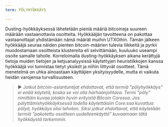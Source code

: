 ```yaml
---
term: PÖLYHYÖKKÄYS

---
```

Dusting-hyökkäyksessä lähetetään pieniä määriä bitcoineja suureen määrään vastaanottavia osoitteita. Hyökkääjän tavoitteena on pakottaa vastaanottajat yhdistämään nämä määrät muihin UTXOihin. Tämän jälkeen hyökkääjä seuraa näiden pienten bitcoin-määrien tulevia liikkeitä ja pyrkii muodostamaan osoitteista klustereita eli selvittämään, kuuluuko useampi osoite samalle taholle. Korreloimalla dusting-hyökkäyksen aikana kerättyjä tietoja muiden tietojen ja ketjuanalyysissä käytettyjen heuristiikkojen kanssa hyökkääjä voi tunnistaa tietyt yksiköt ja niihin liittyvät osoitteet. Tämä menetelmä on uhka ainoastaan käyttäjien yksityisyydelle, mutta ei vaikuta heidän varojensa turvallisuuteen.

> ► *Jotkut bitcoin-asiantuntijat ehdottavat, että termiä "pölyhyökkäys" ei enää käytetä, koska se voi olla harhaanjohtava. Termi "pöly" nimittäin kuvaa jotakin hyvin erityistä Bitcoin Coressa. Jos pölyttämishyökkäyksessä todella käytettäisiin Core:ssa kuvattua pölyä, hyökkäys olisi tehoton. Siksi jotkut ehdottavat, että käytetään termiä "pakotettu osoitteen uudelleenkäyttö" kuvaamaan tätä hyökkäystä tarkemmin.*